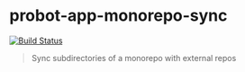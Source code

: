 # probot-app-monorepo-sync

[![Build Status](https://badge.buildkite.com/e11ea6abd3bec27ca72ed7c9c437be773d7878dc351ad9f7cd.svg?branch=master)](https://buildkite.com/uberopensource/probot-app-monorepo-sync)

> Sync subdirectories of a monorepo with external repos
